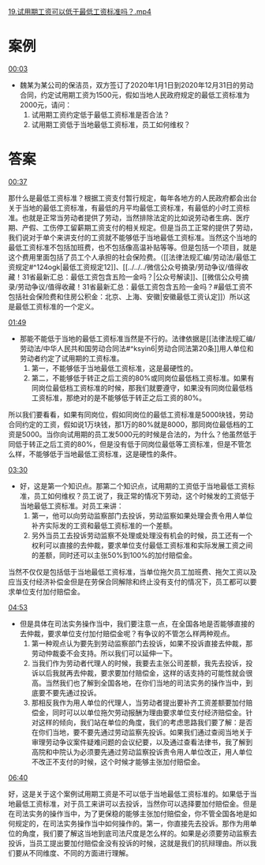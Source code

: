 [19.试用期工资可以低于最低工资标准吗？.mp4](file:///E:%5C法律实务%5CA314【游本春】【20小时200讲】劳动纠纷维权指南及企业风控管控宝典（200讲劳动合同签订法律风险防范与合规管理）%5C19.试用期工资可以低于最低工资标准吗？.mp4)
# 案例
[00:03](file:///E:%5C法律实务%5CA314【游本春】【20小时200讲】劳动纠纷维权指南及企业风控管控宝典（200讲劳动合同签订法律风险防范与合规管理）%5C19.试用期工资可以低于最低工资标准吗？.mp4#t=00:03)

- 魏某为某公司的保洁员，双方签订了2020年1月1日到2020年12月31日的劳动合同，约定试用期工资为1500元，假如当地人民政府规定的最低工资标准为2000元，请问：
	1. 试用期工资约定低于最低工资标准是否合法？
	2. 试用期工资低于当地最低工资标准，员工如何维权？
# 答案
[00:37](file:///E:%5C法律实务%5CA314【游本春】【20小时200讲】劳动纠纷维权指南及企业风控管控宝典（200讲劳动合同签订法律风险防范与合规管理）%5C19.试用期工资可以低于最低工资标准吗？.mp4#t=00:37)

那什么是最低工资标准？根据工资支付暂行规定，每年各地方的人民政府都会出台关于当地的最低工资标准，有最低的月平均最低工资标准，有最低的小时工资标准。也就是正常当劳动者提供了劳动，当然排除法定的比如说劳动者生病、医疗期、产假、工伤停工留薪期工资支付的相关规定。但是当员工正常的提供了劳动，我们说对于单个来讲支付的工资就不能够低于当地最低工资标准。当然这个当地的最低工资标准不包括加班费，也不包括像高温补贴等等。但是包括一个项目，就是这个费用里面包括了员工个人承担的社会保险费。（[[法律法规汇编/劳动法/最低工资规定#^124ogk|最低工资规定12]]、[[../../../微信公众号摘录/劳动争议/值得收藏！31省最新汇总：最低工资包含五险一金吗？|公众号解读]]、[[微信公众号摘录/劳动争议/值得收藏！31省最新汇总：最低工资包含五险一金吗？#最低工资不包括社会保险费和住房公积金：北京、上海、安徽|安徽最低工资认定]]）所以这是最低工资标准的一个定义。

[01:49](file:///E:/%5C%E6%B3%95%E5%BE%8B%E5%AE%9E%E5%8A%A1%5CA314%E3%80%90%E6%B8%B8%E6%9C%AC%E6%98%A5%E3%80%91%E3%80%9020%E5%B0%8F%E6%97%B6200%E8%AE%B2%E3%80%91%E5%8A%B3%E5%8A%A8%E7%BA%A0%E7%BA%B7%E7%BB%B4%E6%9D%83%E6%8C%87%E5%8D%97%E5%8F%8A%E4%BC%81%E4%B8%9A%E9%A3%8E%E6%8E%A7%E7%AE%A1%E6%8E%A7%E5%AE%9D%E5%85%B8%EF%BC%88200%E8%AE%B2%E5%8A%B3%E5%8A%A8%E5%90%88%E5%90%8C%E7%AD%BE%E8%AE%A2%E6%B3%95%E5%BE%8B%E9%A3%8E%E9%99%A9%E9%98%B2%E8%8C%83%E4%B8%8E%E5%90%88%E8%A7%84%E7%AE%A1%E7%90%86%EF%BC%89%5C19.%E8%AF%95%E7%94%A8%E6%9C%9F%E5%B7%A5%E8%B5%84%E5%8F%AF%E4%BB%A5%E4%BD%8E%E4%BA%8E%E6%9C%80%E4%BD%8E%E5%B7%A5%E8%B5%84%E6%A0%87%E5%87%86%E5%90%97%EF%BC%9F.mp4#t=109.972928)

- 那能不能低于当地的最低工资标准当然是不行的。法律依据是[[法律法规汇编/劳动法/中华人民共和国劳动合同法#^ksyin6|劳动合同法第20条]]用人单位和劳动者约定了试用期的工资标准。
	1. 第一，不能够低于当地最低工资标准，这是最硬性的。
	2. 第二，不能够低于转正之后工资的80%或同岗位最低档工资标准。如果有同岗位最低档工资标准的时候，那我们就要遵守，如果没有同岗位最低档工资标准，那绝对的是不能够低于转正之后工资的80%。

所以我们要看看，如果有同岗位，假如同岗位的最低工资标准是5000块钱，劳动合同约定的工资，假如说1万块钱，那1万的80%就是8000，那同岗位最低档的工资是5000。当你向试用期的员工发5000元的时候是合法的，为什么？他虽然低于同低于转正之后工资的80%，但是没有低于同岗位最低等工资标准，但是不管怎么样，不能够低于当地最低工资标准，这是硬性的条件。

[03:30](file:///E:%5C法律实务%5CA314【游本春】【20小时200讲】劳动纠纷维权指南及企业风控管控宝典（200讲劳动合同签订法律风险防范与合规管理）%5C19.试用期工资可以低于最低工资标准吗？.mp4#t=03:30)

- 好，这是第一个知识点。那第二个知识点，试用期的工资低于当地最低工资标准，员工如何维权？员工说了，我正常的情况下劳动，这个时候发的工资低于当地最低工资标准。对员工来讲：
	1. 第一，他可以向劳动监察部门去投诉，劳动监察如果处理会责令用人单位补齐实际发的工资和最低工资标准的一个差额。
	2. 另外当员工去投诉劳动监察不处理或处理没有机会的时候，员工还有一个权利可以直接的去仲裁，要求单位支付最低工资标准和实际发展工资之间的差额，同时还可以主张50%到100%的加付赔偿金。

当然不仅仅是包括低于当地最低工资标准，当单位拖欠员工加班费、拖欠工资以及应当支付经济补偿金但是在劳保合同解除和终止没有支付的情况下，员工都可以要求单位支付加付赔偿金。

[04:53](file:///E:/%5C%E6%B3%95%E5%BE%8B%E5%AE%9E%E5%8A%A1%5CA314%E3%80%90%E6%B8%B8%E6%9C%AC%E6%98%A5%E3%80%91%E3%80%9020%E5%B0%8F%E6%97%B6200%E8%AE%B2%E3%80%91%E5%8A%B3%E5%8A%A8%E7%BA%A0%E7%BA%B7%E7%BB%B4%E6%9D%83%E6%8C%87%E5%8D%97%E5%8F%8A%E4%BC%81%E4%B8%9A%E9%A3%8E%E6%8E%A7%E7%AE%A1%E6%8E%A7%E5%AE%9D%E5%85%B8%EF%BC%88200%E8%AE%B2%E5%8A%B3%E5%8A%A8%E5%90%88%E5%90%8C%E7%AD%BE%E8%AE%A2%E6%B3%95%E5%BE%8B%E9%A3%8E%E9%99%A9%E9%98%B2%E8%8C%83%E4%B8%8E%E5%90%88%E8%A7%84%E7%AE%A1%E7%90%86%EF%BC%89%5C19.%E8%AF%95%E7%94%A8%E6%9C%9F%E5%B7%A5%E8%B5%84%E5%8F%AF%E4%BB%A5%E4%BD%8E%E4%BA%8E%E6%9C%80%E4%BD%8E%E5%B7%A5%E8%B5%84%E6%A0%87%E5%87%86%E5%90%97%EF%BC%9F.mp4#t=293.895566)

- 但是具体在司法实务操作当中，我们要注意一点，在全国各地是否能够直接的去仲裁，要求单位支付加付赔偿金呢？有争议的不管怎么样两种观点。
	1. 第一种观点认为要先到劳动监察部门去投诉，如果不投诉直接去仲裁，那劳动仲裁委不会支持。所以我们可以延伸一下。
	2. 当我们作为劳动者代理人的时候，我要去主张公司差额，我先去投诉，投诉以后我就再去仲裁，要求要加付赔偿金，这样的话支持的可能性就会很高。当然我们也了解到全国各地，在你们当地的司法实务的操作当中，到底要不要先通过投诉。
	3. 那相反我作为用人单位的代理人，当劳动者提出要补齐工资差额要加付赔偿金，同时可以以单位拖欠劳动报酬为理由要求单位支付经济赔偿金。针对这样的倾向，我们站在单位的角度，我们的考虑思路我们要了解：是否在你们当地，要不要先通过劳动监察先投诉。如果我们通过查阅当地关于审理劳动争议案件疑难问题的会议纪要，以及通过查看法律书，我了解到高院和中院认为必须要先通过劳动监察投诉责令用人单位改正，用人单位不改正不支付的时候，这个时候才能够主张加付赔偿金。

[06:40](file:///E:/%5C%E6%B3%95%E5%BE%8B%E5%AE%9E%E5%8A%A1%5CA314%E3%80%90%E6%B8%B8%E6%9C%AC%E6%98%A5%E3%80%91%E3%80%9020%E5%B0%8F%E6%97%B6200%E8%AE%B2%E3%80%91%E5%8A%B3%E5%8A%A8%E7%BA%A0%E7%BA%B7%E7%BB%B4%E6%9D%83%E6%8C%87%E5%8D%97%E5%8F%8A%E4%BC%81%E4%B8%9A%E9%A3%8E%E6%8E%A7%E7%AE%A1%E6%8E%A7%E5%AE%9D%E5%85%B8%EF%BC%88200%E8%AE%B2%E5%8A%B3%E5%8A%A8%E5%90%88%E5%90%8C%E7%AD%BE%E8%AE%A2%E6%B3%95%E5%BE%8B%E9%A3%8E%E9%99%A9%E9%98%B2%E8%8C%83%E4%B8%8E%E5%90%88%E8%A7%84%E7%AE%A1%E7%90%86%EF%BC%89%5C19.%E8%AF%95%E7%94%A8%E6%9C%9F%E5%B7%A5%E8%B5%84%E5%8F%AF%E4%BB%A5%E4%BD%8E%E4%BA%8E%E6%9C%80%E4%BD%8E%E5%B7%A5%E8%B5%84%E6%A0%87%E5%87%86%E5%90%97%EF%BC%9F.mp4#t=400.688833)

好，这是关于这个案例试用期工资是不可以低于当地最低工资标准的。如果低于当地最低工资标准，对于员工来讲可以去投诉，当然你可以选择要加付赔偿金。但是在司法实务的操作当中，为了更保稳的能够主张加付赔偿金，你不管全国各地是如何规定的，在司法实务操作当中如何操作的。第一，你直接先去投诉。那作为用单位的角度，我们要了解这当地到底司法尺度是怎么样的。如果是必须要劳动监察去投诉，当员工提出要加付赔偿金没有投诉的时候，这就是我们的抗辩理由。所以我们要从不同维度、不同的方面进行理解。